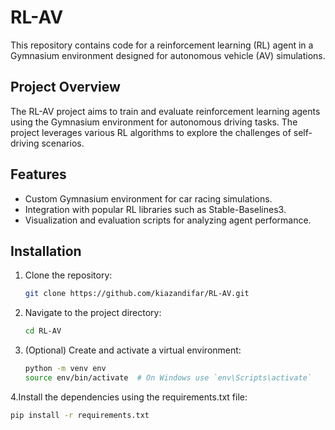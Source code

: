 # RL-AV

This repository contains code for a reinforcement learning (RL) agent in a Gymnasium environment designed for autonomous vehicle (AV) simulations.

## Project Overview

The RL-AV project aims to train and evaluate reinforcement learning agents using the Gymnasium environment for autonomous driving tasks. The project leverages various RL algorithms to explore the challenges of self-driving scenarios.

## Features

- Custom Gymnasium environment for car racing simulations.
- Integration with popular RL libraries such as Stable-Baselines3.
- Visualization and evaluation scripts for analyzing agent performance.

## Installation

1. Clone the repository:
   ```bash
   git clone https://github.com/kiazandifar/RL-AV.git
2. Navigate to the project directory:
   ```bash
   cd RL-AV
3. (Optional) Create and activate a virtual environment:
   ```bash
   python -m venv env
   source env/bin/activate  # On Windows use `env\Scripts\activate`
4.Install the dependencies using the requirements.txt file:
   ```bash
   pip install -r requirements.txt
   

